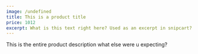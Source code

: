 ```yaml
---
image: /undefined
title: This is a product title
price: 1012
excerpt: What is this text right here? Used as an excerpt in snipcart?
---
```

This is the entire product description what else were u expecting?